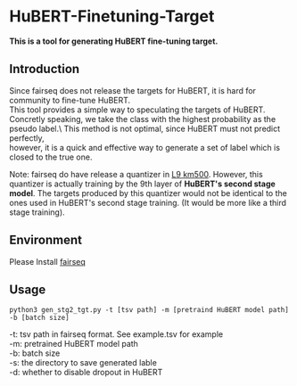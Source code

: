 # HuBERT-Finetuning-Target
**This is a tool for generating HuBERT fine-tuning target.** 

## Introduction
Since fairseq does not release the targets for HuBERT, it is hard for community to fine-tune HuBERT.\
This tool provides a simple way to speculating the targets of HuBERT.\
Concretly speaking, we take the class with the highest probability as the pseudo label.\ 
This method is not optimal, since HuBERT must not predict perfectly,\
however, it is a quick and effective way to generate a set of label which is closed to the true one. 
 
Note: fairseq do have release a quantizer in [L9 km500](https://github.com/facebookresearch/fairseq/tree/main/examples/hubert). However, this quantizer is actually training by the 9th layer of **HuBERT's second stage model**. The targets produced by this quantizer would not be identical to the ones used in HuBERT's second stage training. (It would be more like a third stage training). 

## Environment
Please Install [fairseq](https://github.com/facebookresearch/fairseq/tree/main)

## Usage 
```
python3 gen_stg2_tgt.py -t [tsv path] -m [pretraind HuBERT model path] -b [batch size]
```
-t: tsv path in fairseq format. See example.tsv for example\
-m: pretrained HuBERT model path\
-b: batch size\
-s: the directory to save generated lable\
-d: whether to disable dropout in HuBERT 
